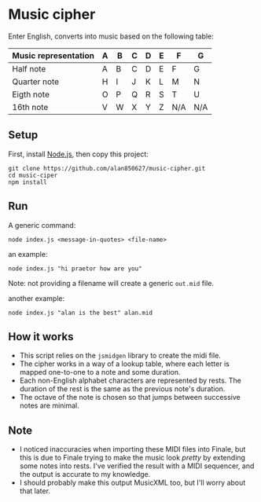 # Music cipher

Enter English, converts into music based on the following table:

| Music representation | A | B | C | D | E | F | G |
| --- | --- | --- | --- | --- | --- | --- | --- |
| Half note | A | B | C | D | E | F | G |
| Quarter note | H | I | J | K | L | M | N |
| Eigth note | O | P | Q | R | S | T | U | 
| 16th note | V | W | X | Y | Z | N/A | N/A |

## Setup

First, install [Node.js](https://nodejs.org/en/), then copy this project:
```
git clone https://github.com/alan850627/music-cipher.git
cd music-ciper
npm install
```

## Run
A generic command:
```
node index.js <message-in-quotes> <file-name>
```

an example:
```
node index.js "hi praetor how are you"
```
Note: not providing a filename will create a generic `out.mid` file.

another example:
```
node index.js "alan is the best" alan.mid
```

## How it works
* This script relies on the `jsmidgen` library to create the midi file.   
* The cipher works in a way of a lookup table, where each letter is mapped one-to-one to a note and some duration.   
* Each non-English alphabet characters are represented by rests. The duration of the rest is the same as the previous note's duration.   
* The octave of the note is chosen so that jumps between successive notes are minimal.

## Note
* I noticed inaccuracies when importing these MIDI files into Finale, but this is due to Finale trying to make the music look _pretty_ by extending some notes into rests. I've verified the result with a MIDI sequencer, and the output is accurate to my knowledge. 
* I should probably make this output MusicXML too, but I'll worry about that later.